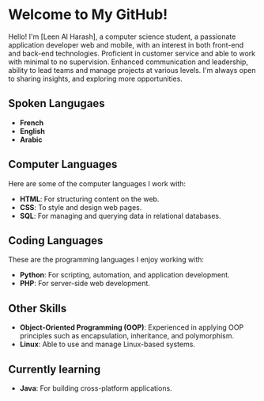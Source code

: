 # Welcome to My GitHub!

Hello! I'm [Leen Al Harash], a computer science student, a passionate application developer web and mobile, with an interest in both front-end and back-end technologies. 
Proficient in customer service and able to work with minimal to no supervision. Enhanced communication and leadership, ability to lead teams and manage projects at various levels. 
I'm always open to sharing insights, and exploring more opportunities.

## Spoken Langugaes
- **French**
- **English**
- **Arabic**


## Computer Languages
Here are some of the computer languages I work with:

- **HTML**: For structuring content on the web.
- **CSS**: To style and design web pages.
- **SQL**: For managing and querying data in relational databases.


## Coding Languages
These are the programming languages I enjoy working with:

- **Python**: For scripting, automation, and application development.
- **PHP**: For server-side web development.


## Other Skills
- **Object-Oriented Programming (OOP)**: Experienced in applying OOP principles such as encapsulation, inheritance, and polymorphism.
- **Linux**: Able to use and manage Linux-based systems.


## Currently learning
- **Java**: For building cross-platform applications.
